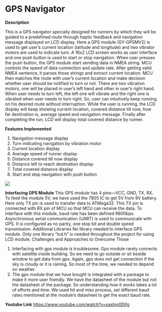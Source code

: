 # GPS Navigator

**Description**

This is a GPS navigator specially designed for runners by which they will be guided
to a predefined route through haptic feedback and navigation message displayed
on LCD display.
Here a GPS module (GY-GPSMV2) is used to get user’s current location (latitude
and longitude) and two vibrator motors are used to indicate turn. A 16x2 LCD
screen works as user interface and one push button is used to start or stop
navigation.
When user presses the push button, the GPS module start sending data in NMEA
string. MCU controls the speed of data connection and update rate. After getting
valid NMEA sentence, it parses those strings and extract current location. MCU
then matches the route with user’s current location and make decision whether user
should be notified to turn or not. There are two vibration motors, one will be
placed in user’s left hand and other in user’s right hand. When user needs to turn
left, the left one will vibrate and the right one is vibrated when user needs to turn
right. So, user can intuitively keep running on his desired route without
interruption. While the user is running, the LCD display will keep showing current
location, covered distance till now, how far destination is, average speed and
navigation message. Finally after completing the run, LCD will display total
covered distance by runner.


**Features Implemented**
1. Navigation message display
2. Turn indicating navigation by vibration motor
3. Current location display
4. Average speed of runner display
5. Distance covered till now display
6. Distance left to reach destination display
7. Total covered distance display
8. Start and stop navigation with push button

![](Images) 

**Interfacing GPS Module**
This GPS module has 4 pins—VCC, GND, TX, RX. To feed the module 5V, we
have used the 7805 IC to get 5V from 9V battery. Here only TX pin is used to
transfer data to ATMega32. This TX pin is connected with RX pin of MCU so that
MCU can receive the data.
To interface with this module, baud rate has been defined 9600bps. Asynchronous
serial communication (UART) is used to communicate with GPS. It is configured
as no parity, one stop bit and double speed transmission.
Additional Libraries
No library needed to interface GPS module. Only one library “lcd.h” is needed
throughout the project for using LCD module.
Challenges and Approaches to Overcome Those
1. Interfacing with gps module is troublesome. Gps module rarely connects
with satellite inside building. So we need to go outside or sit beside window
to get data from gps. Again, gps does not get connection if the sky is cloudy
or it is raining. So most of the time, we needed to depend on weather.
2. The gps module that we have bought is integrated with a package to make it
more user friendly. We have the datasheet of the module but not the
datasheet of the package. So understanding how it works takes a lot of
efforts and time. We used hit and miss process, set different baud rates
mentioned at the module’s datasheet to get the exact baud rate.


**Youtube Link**
https://www.youtube.com/watch?v=sashjo0Djfg
